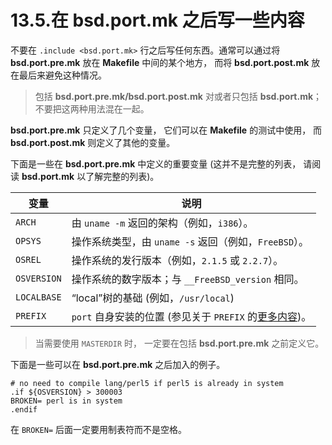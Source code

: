 # 13.5.在 bsd.port.mk 之后写一些内容

不要在 `.include <bsd.port.mk>` 行之后写任何东西。通常可以通过将 **bsd.port.pre.mk** 放在 **Makefile** 中间的某个地方， 而将 **bsd.port.post.mk** 放在最后来避免这种情况。

>包括 **bsd.port.pre.mk/bsd.port.post.mk** 对或者只包括 **bsd.port.mk**； 不要把这两种用法混在一起。

**bsd.port.pre.mk** 只定义了几个变量， 它们可以在 **Makefile** 的测试中使用， 而 **bsd.port.post.mk** 则定义了其他的变量。

下面是一些在 **bsd.port.pre.mk** 中定义的重要变量 (这并不是完整的列表， 请阅读 **bsd.port.mk** 以了解完整的列表)。

| 变量 | 说明 |
| --- | ------------------ |
| `ARCH` | 由 `uname -m` 返回的架构（例如，`i386`）。 |
| `OPSYS` | 操作系统类型，由 `uname -s` 返回（例如，`FreeBSD`）。 |
| `OSREL` | 操作系统的发行版本（例如，`2.1.5` 或 `2.2.7`）。 |
| `OSVERSION` | 操作系统的数字版本；与 `__FreeBSD_version` 相同。 |
| `LOCALBASE` | “local”树的基础 (例如，`/usr/local`) |
| `PREFIX` | `port` 自身安装的位置 (参见关于 `PREFIX` 的[更多内容](https://docs.freebsd.org/en/books/porters-handbook/testing/index.html#porting-prefix))。 |

>当需要使用 `MASTERDIR` 时， 一定要在包括 **bsd.port.pre.mk** 之前定义它。

下面是一些可以在 **bsd.port.pre.mk** 之后加入的例子。

```shell-session
# no need to compile lang/perl5 if perl5 is already in system
.if ${OSVERSION} > 300003
BROKEN=	perl is in system
.endif
```

在 `BROKEN=` 后面一定要用制表符而不是空格。


